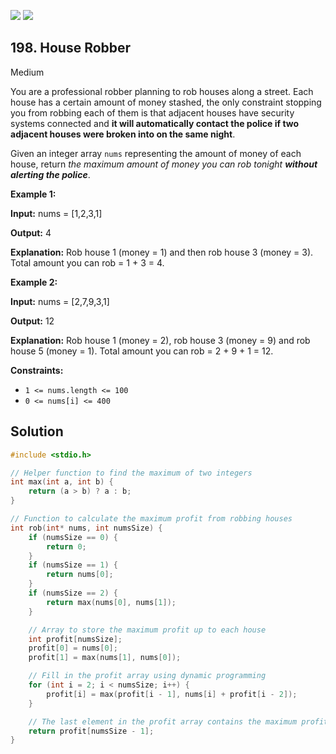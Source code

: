 [![](https://img.shields.io/github/stars/javadev/LeetCode-in-All?label=Stars&style=flat-square)](https://github.com/javadev/LeetCode-in-All)
[![](https://img.shields.io/github/forks/javadev/LeetCode-in-All?label=Fork%20me%20on%20GitHub%20&style=flat-square)](https://github.com/javadev/LeetCode-in-All/fork)

## 198\. House Robber

Medium

You are a professional robber planning to rob houses along a street. Each house has a certain amount of money stashed, the only constraint stopping you from robbing each of them is that adjacent houses have security systems connected and **it will automatically contact the police if two adjacent houses were broken into on the same night**.

Given an integer array `nums` representing the amount of money of each house, return _the maximum amount of money you can rob tonight **without alerting the police**_.

**Example 1:**

**Input:** nums = [1,2,3,1]

**Output:** 4

**Explanation:** Rob house 1 (money = 1) and then rob house 3 (money = 3). Total amount you can rob = 1 + 3 = 4.

**Example 2:**

**Input:** nums = [2,7,9,3,1]

**Output:** 12

**Explanation:** Rob house 1 (money = 2), rob house 3 (money = 9) and rob house 5 (money = 1). Total amount you can rob = 2 + 9 + 1 = 12.

**Constraints:**

*   `1 <= nums.length <= 100`
*   `0 <= nums[i] <= 400`

## Solution

```c
#include <stdio.h>

// Helper function to find the maximum of two integers
int max(int a, int b) {
    return (a > b) ? a : b;
}

// Function to calculate the maximum profit from robbing houses
int rob(int* nums, int numsSize) {
    if (numsSize == 0) {
        return 0;
    }
    if (numsSize == 1) {
        return nums[0];
    }
    if (numsSize == 2) {
        return max(nums[0], nums[1]);
    }

    // Array to store the maximum profit up to each house
    int profit[numsSize];
    profit[0] = nums[0];
    profit[1] = max(nums[1], nums[0]);

    // Fill in the profit array using dynamic programming
    for (int i = 2; i < numsSize; i++) {
        profit[i] = max(profit[i - 1], nums[i] + profit[i - 2]);
    }

    // The last element in the profit array contains the maximum profit
    return profit[numsSize - 1];
}
```